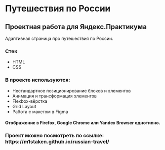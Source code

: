 <h1>Путешествия по России</h1>
<h2>Проектная работа для Яндекс.Практикума</h2>

Адаптивная страница про путешествия по России.


<h3>Стек</h3>

- HTML
- CSS

<h3>В проекте используются: </h3> 

- Нестандартное позиционирование блоков и элементов
- Анимация и трансформация элементов
- Flexbox-вёрстка
- Grid Layout
- Работа с макетом в Figma


<h4>Отображение в Firefox, Google Chrome или Yandex Browser однотипно.</h4>


<h3>Проект можно посмотреть по ссылке: https://m1staken.github.io/russian-travel/</h3>

